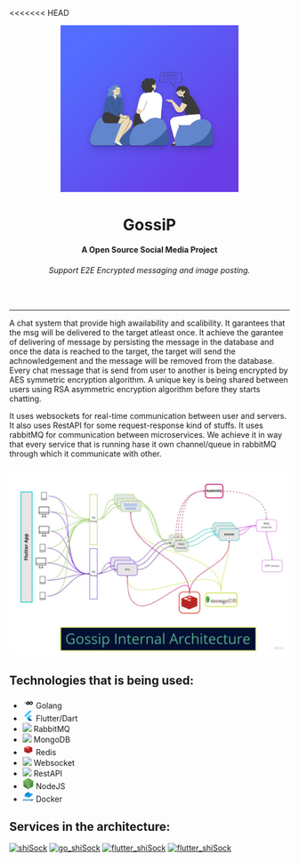 <<<<<<< HEAD

<div align="center">
  <img src="images/logo.png" alt="Magator Logo" width="320" height="300">
  <h1>GossiP</h1>
  <strong>A Open Source Social Media Project</strong>
  <h6>Support E2E Encrypted messaging and image posting.</h6>
</div>
<br>

<hr>

A chat system that provide high awailability and scalibility. It garantees that the msg will be delivered to the target atleast once. It achieve the garantee of delivering of message by persisting the message in the database and once the data is reached to the target, the target will send the achnowledgement and the message will be removed from the database. Every chat message that is send from user to another is being encrypted by AES symmetric
encryption algorithm. A unique key is being shared between users using RSA asymmetric encryption algorithm before they starts chatting.

It uses websockets for real-time communication between user and servers. It also uses RestAPI for some request-response kind of stuffs. It uses rabbitMQ for communication between microservices. We achieve it in way that every service that is running hase it own channel/queue in rabbitMQ through which it communicate with other.

![](images/arch.jpg)

## Technologies that is being used:

- <code><img height="20" src="https://raw.githubusercontent.com/github/explore/80688e429a7d4ef2fca1e82350fe8e3517d3494d/topics/go/go.png"></code> Golang
- <code><img height="20" src="https://raw.githubusercontent.com/github/explore/80688e429a7d4ef2fca1e82350fe8e3517d3494d/topics/flutter/flutter.png"></code> Flutter/Dart
- <code><img height="20" src="https://seeklogo.com/images/R/rabbitmq-logo-25641A76DE-seeklogo.com.png"></code> RabbitMQ
- <code><img height="20" src="https://toppng.com/uploads/preview/9kib-354x415-unnamed-mongodb-logo-sv-11562860723mgempnmrq3.png"></code> MongoDB
- <code><img height="20" src="https://raw.githubusercontent.com/github/explore/80688e429a7d4ef2fca1e82350fe8e3517d3494d/topics/redis/redis.png"></code> Redis
- <code><img height="20" src="https://seeklogo.com/images/W/websocket-logo-91B815D333-seeklogo.com.png"></code> Websocket
- <code><img height="20" src="https://uxwing.com/wp-content/themes/uxwing/download/07-web-app-development/rest-api.png"></code> RestAPI
- <code><img height="20" src="https://raw.githubusercontent.com/github/explore/80688e429a7d4ef2fca1e82350fe8e3517d3494d/topics/nodejs/nodejs.png"></code> NodeJS
- <code><img height="20" src="https://raw.githubusercontent.com/github/explore/80688e429a7d4ef2fca1e82350fe8e3517d3494d/topics/docker/docker.png"></code> Docker

## Services in the architecture:

<p align="left">
  <a href="https://github.com/ShikharY10/gossip-engines"><img width="282" src="https://denvercoder1-github-readme-stats.vercel.app/api/pin/?username=ShikharY10&repo=gossip-engines&theme=react&bg_color=1F222E&title_color=F85D7F&icon_color=F8D866&hide_border=false&show_icons=true" alt="shiSock"></a>
  <a href="https://github.com/ShikharY10/gossip-api"><img width="282" src="https://denvercoder1-github-readme-stats.vercel.app/api/pin/?username=ShikharY10&repo=gossip-api&hide_border=true&bg_color=1F222E&title_color=F85D7F&icon_color=F8D866&theme=react&show_icons=true" alt="go_shiSock"></a>
  <a href="https://github.com/ShikharY10/gossip-gateway"><img width="282" src="https://denvercoder1-github-readme-stats.vercel.app/api/pin?username=ShikharY10&repo=gossip-gateway&theme=react&bg_color=1F222E&title_color=F85D7F&icon_color=F8D866&hide_border=false&show_icons=true" alt="flutter_shiSock"></a>
  <a href="https://github.com/ShikharY10/gossip-mobile-app"><img width="282" src="https://denvercoder1-github-readme-stats.vercel.app/api/pin?username=ShikharY10&repo=gossip-mobile-app&theme=react&bg_color=1F222E&title_color=F85D7F&icon_color=F8D866&hide_border=false&show_icons=true" alt="flutter_shiSock"></a>
</p>
